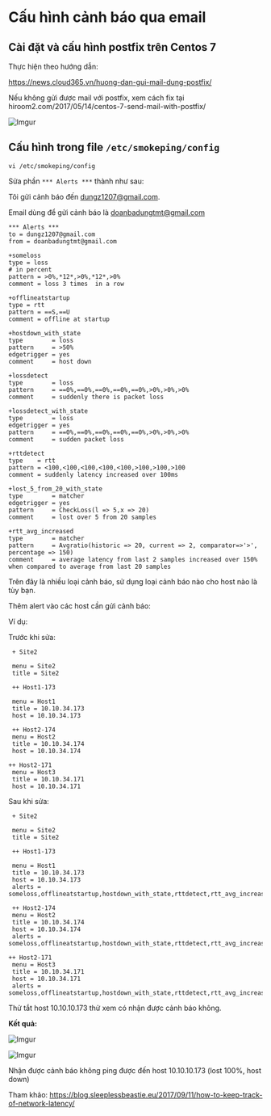 # Cấu hình cảnh báo qua email

## Cài đặt và cấu hình postfix trên Centos 7

Thực hiện theo hướng dẫn:

https://news.cloud365.vn/huong-dan-gui-mail-dung-postfix/

Nếu không gửi được mail với postfix, xem cách fix tại hiroom2.com/2017/05/14/centos-7-send-mail-with-postfix/

![Imgur](https://i.imgur.com/SG0cT47.png)

## Cấu hình trong file `/etc/smokeping/config`

    vi /etc/smokeping/config

Sửa phần `*** Alerts ***` thành như sau:

Tôi gửi cảnh báo đến dungz1207@gmail.com.

Email dùng để gửi cảnh báo là doanbadungtmt@gmail.com

```
*** Alerts ***
to = dungz1207@gmail.com
from = doanbadungtmt@gmail.com

+someloss
type = loss
# in percent
pattern = >0%,*12*,>0%,*12*,>0%
comment = loss 3 times  in a row

+offlineatstartup
type = rtt
pattern = ==S,==U
comment = offline at startup

+hostdown_with_state
type        = loss
pattern     = >50%
edgetrigger = yes
comment     = host down

+lossdetect
type        = loss
pattern     = ==0%,==0%,==0%,==0%,==0%,>0%,>0%,>0%
comment     = suddenly there is packet loss

+lossdetect_with_state
type        = loss
edgetrigger = yes
pattern     = ==0%,==0%,==0%,==0%,==0%,>0%,>0%,>0%
comment     = sudden packet loss

+rttdetect
type    = rtt
pattern = <100,<100,<100,<100,<100,>100,>100,>100
comment = suddenly latency increased over 100ms

+lost_5_from_20_with_state
type        = matcher
edgetrigger = yes
pattern     = CheckLoss(l => 5,x => 20)
comment     = lost over 5 from 20 samples

+rtt_avg_increased
type        = matcher
pattern     = Avgratio(historic => 20, current => 2, comparator=>'>', percentage => 150)
comment     = average latency from last 2 samples increased over 150% when compared to average from last 20 samples
```

Trên đây là nhiều loại cảnh báo, sử dụng loại cảnh báo nào cho host nào là tùy bạn.

Thêm alert vào các host cần gửi cảnh báo:

Ví dụ:

Trước khi sửa:

```
 + Site2

 menu = Site2
 title = Site2

 ++ Host1-173

 menu = Host1
 title = 10.10.34.173
 host = 10.10.34.173

 ++ Host2-174
 menu = Host2
 title = 10.10.34.174
 host = 10.10.34.174

++ Host2-171
 menu = Host3
 title = 10.10.34.171
 host = 10.10.34.171
```

Sau khi sửa:

```
 + Site2

 menu = Site2
 title = Site2

 ++ Host1-173

 menu = Host1
 title = 10.10.34.173
 host = 10.10.34.173
 alerts = someloss,offlineatstartup,hostdown_with_state,rttdetect,rtt_avg_increased,lossdetect

 ++ Host2-174
 menu = Host2
 title = 10.10.34.174
 host = 10.10.34.174
 alerts = someloss,offlineatstartup,hostdown_with_state,rttdetect,rtt_avg_increased,lossdetect

++ Host2-171
 menu = Host3
 title = 10.10.34.171
 host = 10.10.34.171
 alerts = someloss,offlineatstartup,hostdown_with_state,rttdetect,rtt_avg_increased,lossdetect
```

Thử tắt host 10.10.10.173 thử xem có nhận được cảnh báo không.

**Kết quả:**

![Imgur](https://i.imgur.com/5xPLhSF.png)

![Imgur](https://i.imgur.com/gJ0o0cU.png)

Nhận được cảnh báo không ping được đến host 10.10.10.173 (lost 100%, host down)

Tham khảo: https://blog.sleeplessbeastie.eu/2017/09/11/how-to-keep-track-of-network-latency/